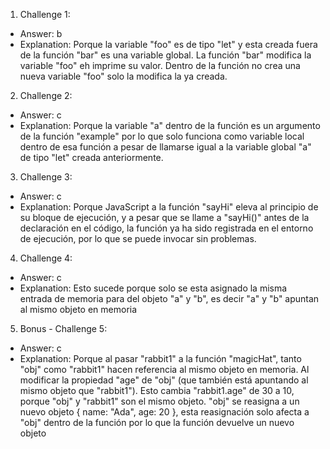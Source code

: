 1. Challenge 1:
  - Answer: b
  - Explanation: Porque la variable "foo" es de tipo "let" y esta creada fuera de la función "bar" es una variable global. La función "bar" modifica la variable "foo" eh imprime su valor. Dentro de la función no crea una nueva variable "foo" solo la modifica la ya creada.


2. Challenge 2:
  - Answer: c
  - Explanation: Porque la variable "a" dentro de la función es un argumento de la función "example" por lo que solo funciona como variable local dentro de esa función a pesar de llamarse igual a la variable global "a" de tipo "let" creada anteriormente.


3. Challenge 3:
  - Answer: c
  - Explanation: Porque JavaScript a la función "sayHi" eleva al principio de su bloque de ejecución, y a pesar que se llame a "sayHi()" antes de la declaración en el código, la función ya ha sido registrada en el entorno de ejecución, por lo que se puede invocar sin problemas.


4. Challenge 4:
  - Answer: c
  - Explanation: Esto sucede porque solo se esta asignado la misma entrada de memoria para del objeto "a" y "b", es decir "a" y "b" apuntan al mismo objeto en memoria


5. Bonus - Challenge 5:
  - Answer: c
  - Explanation: Porque al pasar "rabbit1" a la función "magicHat", tanto "obj" como "rabbit1" hacen referencia al mismo objeto en memoria. Al modificar la propiedad "age" de "obj" (que también está apuntando al mismo objeto que "rabbit1"). Esto cambia "rabbit1.age" de 30 a 10, porque "obj" y "rabbit1" son el mismo objeto. "obj" se reasigna a un nuevo objeto { name: "Ada", age: 20 }, esta reasignación solo afecta a "obj" dentro de la función por lo que la función devuelve un nuevo objeto
